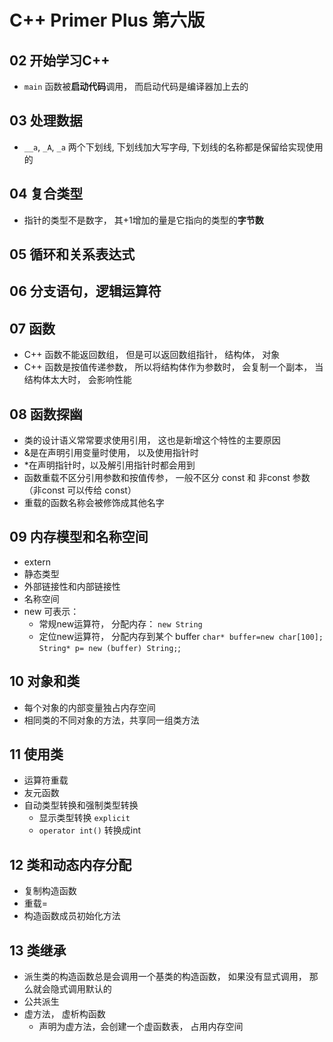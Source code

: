 # C++ Primer Plus 第六版

## 02 开始学习C++
- `main` 函数被**启动代码**调用， 而启动代码是编译器加上去的

## 03 处理数据
- `__a`, `_A`, `_a` 两个下划线, 下划线加大写字母, 下划线的名称都是保留给实现使用的

## 04 复合类型
- 指针的类型不是数字， 其+1增加的量是它指向的类型的**字节数**

## 05 循环和关系表达式

## 06 分支语句，逻辑运算符


## 07 函数
- C++ 函数不能返回数组， 但是可以返回数组指针， 结构体， 对象
- C++ 函数是按值传递参数， 所以将结构体作为参数时， 会复制一个副本， 当结构体太大时， 会影响性能

## 08 函数探幽
- 类的设计语义常常要求使用引用， 这也是新增这个特性的主要原因
- &是在声明引用变量时使用， 以及使用指针时
- *在声明指针时，以及解引用指针时都会用到
- 函数重载不区分引用参数和按值传参， 一般不区分 const 和 非const 参数（非const 可以传给 const）
- 重载的函数名称会被修饰成其他名字

## 09 内存模型和名称空间
- extern
- 静态类型
- 外部链接性和内部链接性
- 名称空间
- new 可表示：
  - 常规new运算符， 分配内存： `new String`
  - 定位new运算符， 分配内存到某个 buffer `char* buffer=new char[100]; String* p= new (buffer) String;`;

## 10 对象和类
- 每个对象的内部变量独占内存空间
- 相同类的不同对象的方法，共享同一组类方法

## 11 使用类
- 运算符重载
- 友元函数
- 自动类型转换和强制类型转换
  -  显示类型转换 `explicit`
  -  `operator int()` 转换成int

## 12 类和动态内存分配
- 复制构造函数
- 重载=
- 构造函数成员初始化方法

## 13 类继承
- 派生类的构造函数总是会调用一个基类的构造函数， 如果没有显式调用， 那么就会隐式调用默认的
- 公共派生
- 虚方法， 虚析构函数
  - 声明为虚方法，会创建一个虚函数表， 占用内存空间